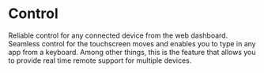 # Control
Reliable control for any connected device from the web dashboard. Seamless control for the touchscreen moves and enables you to type in any app from a keyboard. Among other things, this is the feature that allows you to provide real time remote support for multiple devices.
